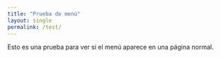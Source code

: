 ```yaml
---
title: "Prueba de menú"
layout: single
permalink: /test/
---
```


Esto es una prueba para ver si el menú aparece en una página normal.
